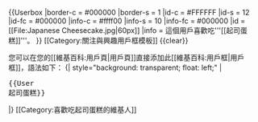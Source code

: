 {{Userbox
  |border-c = #000000
  |border-s = 1
  |id-c     = #FFFFFF
  |id-s     = 12
  |id-fc    = #000000
  |info-c   = #ffff00
  |info-s   = 10
  |info-fc  = #000000
  |id       = [[File:Japanese Cheesecake.jpg|60px]]
  |info     = 這個用戶喜歡吃'''[[起司蛋糕]]'''。
}}<noinclude>
[[Category:關注與興趣用戶框模板]]
</noinclude><noinclude>
{{clear}}

您可以在您的[[維基百科:用戶頁|用戶頁]]直接添加此[[維基百科:用戶框|用戶框]]，語法如下：
{| style="background: transparent; float: left;"
|<pre>{{User 起司蛋糕}}</pre>
|}
[[Category:喜歡吃起司蛋糕的維基人]]
</noinclude>